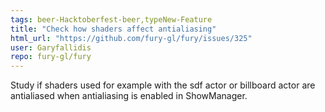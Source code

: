 ```yaml
---
tags: beer-Hacktoberfest-beer,typeNew-Feature
title: "Check how shaders affect antialiasing"
html_url: "https://github.com/fury-gl/fury/issues/325"
user: Garyfallidis
repo: fury-gl/fury
---
```


Study if shaders used for example with the sdf actor or billboard actor are antialiased when antialiasing is enabled in ShowManager.